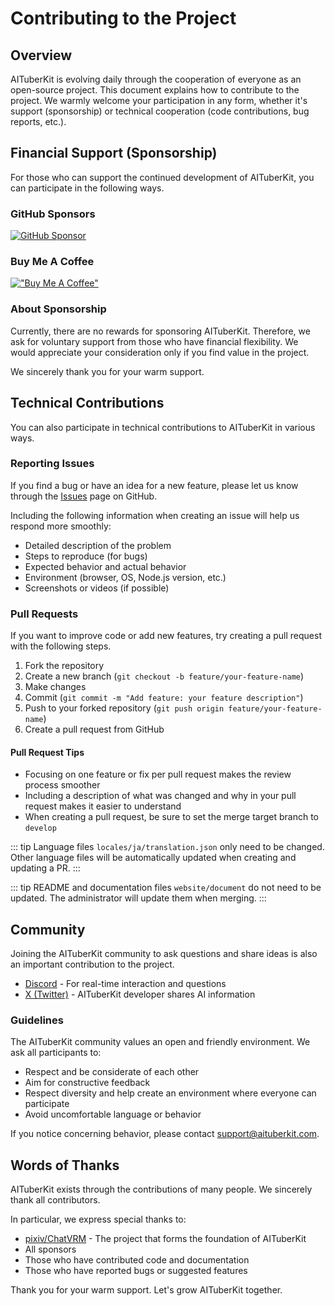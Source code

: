 # Contributing to the Project

## Overview

AITuberKit is evolving daily through the cooperation of everyone as an open-source project. This document explains how to contribute to the project. We warmly welcome your participation in any form, whether it's support (sponsorship) or technical cooperation (code contributions, bug reports, etc.).

## Financial Support (Sponsorship)

For those who can support the continued development of AITuberKit, you can participate in the following ways.

### GitHub Sponsors

[![GitHub Sponsor](https://img.shields.io/badge/Sponsor-GitHub-ea4aaa?style=for-the-badge&logo=github)](https://github.com/sponsors/tegnike)

### Buy Me A Coffee

[!["Buy Me A Coffee"](https://www.buymeacoffee.com/assets/img/custom_images/orange_img.png)](https://buymeacoffee.com/fdanv1k6iz)

### About Sponsorship

Currently, there are no rewards for sponsoring AITuberKit. Therefore, we ask for voluntary support from those who have financial flexibility. We would appreciate your consideration only if you find value in the project.

We sincerely thank you for your warm support.

## Technical Contributions

You can also participate in technical contributions to AITuberKit in various ways.

### Reporting Issues

If you find a bug or have an idea for a new feature, please let us know through the [Issues](https://github.com/tegnike/aituber-kit/issues) page on GitHub.

Including the following information when creating an issue will help us respond more smoothly:

- Detailed description of the problem
- Steps to reproduce (for bugs)
- Expected behavior and actual behavior
- Environment (browser, OS, Node.js version, etc.)
- Screenshots or videos (if possible)

### Pull Requests

If you want to improve code or add new features, try creating a pull request with the following steps.

1. Fork the repository
2. Create a new branch (`git checkout -b feature/your-feature-name`)
3. Make changes
4. Commit (`git commit -m "Add feature: your feature description"`)
5. Push to your forked repository (`git push origin feature/your-feature-name`)
6. Create a pull request from GitHub

#### Pull Request Tips

- Focusing on one feature or fix per pull request makes the review process smoother
- Including a description of what was changed and why in your pull request makes it easier to understand
- When creating a pull request, be sure to set the merge target branch to `develop`

::: tip
Language files `locales/ja/translation.json` only need to be changed. Other language files will be automatically updated when creating and updating a PR.
:::

::: tip
README and documentation files `website/document` do not need to be updated. The administrator will update them when merging.
:::

## Community

Joining the AITuberKit community to ask questions and share ideas is also an important contribution to the project.

- [Discord](https://discord.gg/5rHEue52nZ) - For real-time interaction and questions
- [X (Twitter)](https://x.com/tegnike) - AITuberKit developer shares AI information

### Guidelines

The AITuberKit community values an open and friendly environment. We ask all participants to:

- Respect and be considerate of each other
- Aim for constructive feedback
- Respect diversity and help create an environment where everyone can participate
- Avoid uncomfortable language or behavior

If you notice concerning behavior, please contact support@aituberkit.com.

## Words of Thanks

AITuberKit exists through the contributions of many people. We sincerely thank all contributors.

In particular, we express special thanks to:

- [pixiv/ChatVRM](https://github.com/pixiv/ChatVRM) - The project that forms the foundation of AITuberKit
- All sponsors
- Those who have contributed code and documentation
- Those who have reported bugs or suggested features

Thank you for your warm support. Let's grow AITuberKit together.
